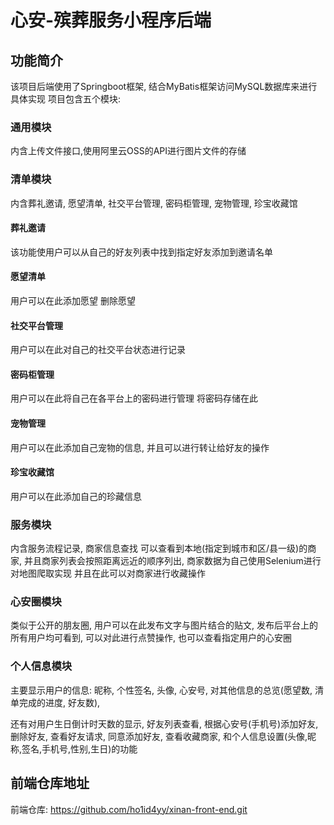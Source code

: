 # 心安-殡葬服务小程序后端

## 功能简介

该项目后端使用了Springboot框架, 结合MyBatis框架访问MySQL数据库来进行具体实现
项目包含五个模块: 

### 通用模块
内含上传文件接口,使用阿里云OSS的API进行图片文件的存储

### 清单模块
内含葬礼邀请, 愿望清单, 社交平台管理, 密码柜管理, 宠物管理, 珍宝收藏馆

#### 葬礼邀请
该功能使用户可以从自己的好友列表中找到指定好友添加到邀请名单

#### 愿望清单
用户可以在此添加愿望 删除愿望

#### 社交平台管理
用户可以在此对自己的社交平台状态进行记录

#### 密码柜管理
用户可以在此将自己在各平台上的密码进行管理 将密码存储在此

#### 宠物管理
用户可以在此添加自己宠物的信息, 并且可以进行转让给好友的操作

#### 珍宝收藏馆
用户可以在此添加自己的珍藏信息

### 服务模块
内含服务流程记录, 商家信息查找
可以查看到本地(指定到城市和区/县一级)的商家, 并且商家列表会按照距离远近的顺序列出, 商家数据为自己使用Selenium进行对地图爬取实现
并且在此可以对商家进行收藏操作

### 心安圈模块
类似于公开的朋友圈, 用户可以在此发布文字与图片结合的贴文, 发布后平台上的所有用户均可看到, 可以对此进行点赞操作, 也可以查看指定用户的心安圈

### 个人信息模块
主要显示用户的信息: 昵称, 个性签名, 头像, 心安号, 对其他信息的总览(愿望数, 清单完成的进度, 好友数),

还有对用户生日倒计时天数的显示, 好友列表查看, 根据心安号(手机号)添加好友, 删除好友, 查看好友请求, 同意添加好友, 查看收藏商家, 和个人信息设置(头像,昵称,签名,手机号,性别,生日)的功能

## 前端仓库地址

前端仓库: https://github.com/ho1id4yy/xinan-front-end.git

